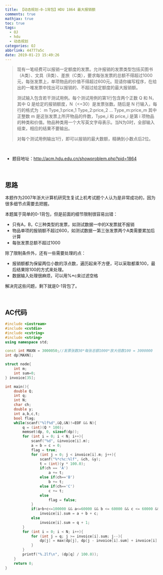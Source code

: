 ```yaml
---
title: 【动态规划-0-1背包】HDU 1864 最大报销额
comments: true
mathjax: true
toc: true
tags:
  - OJ
  - hdu
  - 动态规划
categories: OJ
abbrlink: 44777a5c
date: 2019-01-23 15:49:26
---
```


> 现有一笔经费可以报销一定额度的发票。允许报销的发票类型包括买图书（A类）、文具（B类）、差旅（C类），要求每张发票的总额不得超过1000元，每张发票上，单项物品的价值不得超过600元。现请你编写程序，在给出的一堆发票中找出可以报销的、不超过给定额度的最大报销额。
>
> 测试输入包含若干测试用例。每个测试用例的第1行包含两个正数 Q 和 N，其中 Q 是给定的报销额度，N（<=30）是发票张数。随后是 N 行输入，每行的格式为：
> m Type_1:price_1 Type_2:price_2 ... Type_m:price_m
> 其中正整数 m 是这张发票上所开物品的件数，Type_i 和 price_i 是第 i 项物品的种类和价值。物品种类用一个大写英文字母表示。当N为0时，全部输入结束，相应的结果不要输出。
>
> 对每个测试用例输出1行，即可以报销的最大数额，精确到小数点后2位。

<!-- more -->

​         

- 题目地址：http://acm.hdu.edu.cn/showproblem.php?pid=1864

​         

## 思路

本题作为2007年浙大计算机研究生复试上机考试题个人认为是非常成功的，因为很多细节点需要去把握。

本题属于简单的0-1背包，但是前面的细节限制很容易出错：

* 只有A，B，C三种类型的发票，如测试数据一中的X发票就不报销
* 物品单项的报销额不超过600，如测试数据一第三张发票两个A类需要累加后计算
* 每张发票总额不超过1000

除了限制条件外，还有一些需要处理的点：

* 报销额都为保留两位小数的浮点数，遍历起来不方便，可以采取都乘100，最后结果除100的方式来处理。
* 数据输入处理很麻烦，可以用%*c来过滤空格

解决完这些问题，剩下就是0-1背包了。

​       



## AC代码

```c++
#include <iostream>
#include <cstdio>
#include <cstring>
#include <string>
using namespace std;

const int MAXN = 3000050;//发票张数30*每张总额1000*放大倍数100 = 3000000
int dp[MAXN];

struct node{
    int m;
    int sum=0;
} invoice[35];

int main(){
    double Q;
    int q;
    int N;
    char ch;
    double y;
    int a,b,c,t;
    bool flag;
    while(scanf("%lf%d",&Q,&N)!=EOF && N){
        q = (int)(Q * 100);
        memset(dp, 0, sizeof(dp));
        for (int i = 0; i < N; i++){
            scanf("%d", &invoice[i].m);
            a = b = c = 0;
            flag = true;
            for (int j = 0; j < invoice[i].m; j++){
                scanf("%*c%c:%lf", &ch, &y);
                t = (int)(y * 100.0);
                if(ch == 'A')
                    a += t;
                else if(ch=='B')
                    b += t;
                else if(ch=='C')
                    c += t;
                else
                    flag = false;
            }
            if(a+b+c<=100000 && a<=60000 && b <= 60000 && c <= 60000 && flag)
                invoice[i].sum = a + b + c;
            else
                invoice[i].sum = q + 1;
        }
        for (int i = 0; i < N; i++){
            for (int j = q; j >= invoice[i].sum; j--){
                dp[j] = max(dp[j], dp[j - invoice[i].sum] + invoice[i].sum);
            }
        }
        printf("%.2lf\n", (dp[q] / 100.0));
    }
    return 0;
}
```

